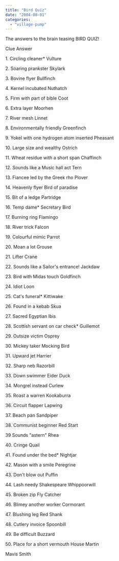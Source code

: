 ```yaml
---
title: "Bird Quiz"
date: "2004-08-01"
categories: 
  - "village-pump"
---
```


The answers to the brain teasing BIRD QUIZ!

Clue Answer

1\. Circling cleaner\* Vulture

2\. Soaring prankster Skylark

3\. Bovine flyer Bullfinch

4\. Kernel incubated Nuthatch

5\. Firm with part of bible Coot

6\. Extra layer Moorhen

7\. River mesh Linnet

8\. Environmentally friendly Greenfinch

9\. Yokel with one hydrogen atom inserted Pheasant

10\. Large size and wealthy Ostrich

11\. Wheat residue with a short span Chaffinch

12\. Sounds like a Music hall act Tern

13\. Fiancee led by the Greek rho Plover

14\. Heavenly flyer Bird of paradise

15\. Bit of a ledge Partridge

16\. Temp dame\* Secretary Bird

17\. Burning ring Flamingo

18\. River trick Falcon

19\. Colourful mimic Parrot

20\. Moan a lot Grouse

21\. Lifter Crane

22\. Sounds like a Sailor's entrance! Jackdaw

23\. Bird with Midas touch Goldfinch

24\. Idiot Loon

25\. Cat's funeral\* Kittiwake

26\. Found in a kebab Skua

27\. Sacred Egyptian Ibis

28\. Scottish servant on car check\* Guillemot

29\. Outsize victim Osprey

30\. Mickey taker Mocking Bird

31\. Upward jet Harrier

32\. Sharp neb Razorbill

33\. Down swimmer Eider Duck

34\. Mongrel instead Curlew

35\. Roast a warren Kookaburra

36\. Circuit flapper Lapwing

37\. Beach pan Sandpiper

38\. Communist beginner Red Start

39 Sounds "astern" Rhea

40\. Cringe Quail

41\. Found under the bed\* Nightjar

42\. Mason with a smile Peregrine

43\. Don't blow out Puffin

44\. Lash needy Shakespeare Whippoorwill

45\. Broken zip Fly Catcher

46\. Blimey another worker Cormorant

47\. Blushing leg Red Shank

48\. Cutlery invoice Spoonbill

49\. Be difficult Buzzard

50\. Place for a short vermouth House Martin

Mavis Smith
